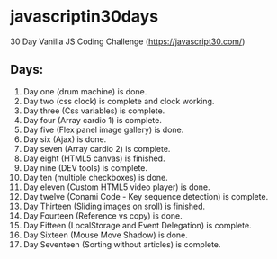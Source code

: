 # javascriptin30days
30 Day Vanilla JS Coding Challenge (https://javascript30.com/)

## Days:
01. Day one (drum machine) is done.
02. Day two (css clock) is complete and clock working.
03. Day three (Css variables) is complete. 
04. Day four (Array cardio 1) is complete.
05. Day five (Flex panel image gallery) is done.
06. Day six (Ajax) is done.
07. Day seven (Array cardio 2) is complete.
08. Day eight (HTML5 canvas) is finished.
09. Day nine (DEV tools) is complete.
10. Day ten (multiple checkboxes) is done.
11. Day eleven (Custom HTML5 video player) is done.
12. Day twelve (Conami Code - Key sequence detection) is complete.
13. Day Thirteen (Sliding images on sroll) is finished.
14. Day Fourteen (Reference vs copy) is done.
15. Day Fifteen (LocalStorage and Event Delegation) is complete.
16. Day Sixteen (Mouse Move Shadow) is done.
17. Day Seventeen (Sorting without articles) is complete.